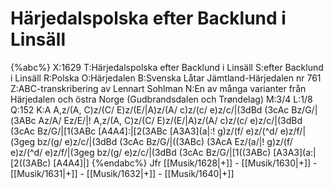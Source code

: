 # Härjedalspolska efter Backlund i Linsäll

{%abc%}
X:1629
T:Härjedalspolska efter Backlund i Linsäll
S:efter Backlund i Linsäll
R:Polska
O:Härjedalen
B:Svenska Låtar Jämtland-Härjedalen nr 761
Z:ABC-transkribering av Lennart Sohlman
N:En av många varianter från Härjedalen och östra Norge (Gudbrandsdalen och Trøndelag)
M:3/4
L:1/8
Q:152
K:A
A,z/(A, C)z/(C/ E)z/(E/|A)z/(A/ c)z/(c/ e)z/c/|(3dBd (3cAc Bz/G/|(3ABc Az/A/ Ez/E/|!
A,z/(A, C)z/(C/ E)z/(E/|A)z/(A/ c)z/(c/ e)z/c/|(3dBd (3cAc Bz/G/|[1(3ABc [A4A4]:|[2(3ABc [A3A3](a|:!
g)z/(f/ e)z/(^d/ e)z/f/|(3geg bz/(g/ e)z/c/|(3dBd (3cAc Bz/G/|((3ABc) (3AcA Ez/(a/|!
g)z/(f/ e)z/(^d/ e)z/f/|(3geg bz/(g/ e)z/c/|(3dBd (3cAc Bz/G/|[1((3ABc) [A3A3](a:|[2((3ABc) [A4A4]|]
{%endabc%}
Jfr [[Musik/1628|+]] - [[Musik/1630|+]] - [[Musik/1631|+]] - [[Musik/1632|+]] - [[Musik/1640|+]]
